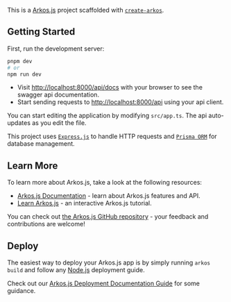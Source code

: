 This is a [Arkos.js](https://arkosjs.com) project scaffolded with [`create-arkos`](https://arkosjs.com/docs/cli/create-arkos).

## Getting Started

First, run the development server:

```bash
pnpm dev
# or
npm run dev
```

- Visit [http://localhost:8000/api/docs](http://localhost:8000/api/docs) with your browser to see the swagger api documentation.
- Start sending requests to [http://localhost:8000/api](http://localhost:8000/api) using your api client.

You can start editing the application by modifying `src/app.ts`. The api auto-updates as you edit the file.

This project uses [`Express.js`](https://expressjs.com) to handle HTTP requests and [`Prisma ORM`](https://prisma.io) for database management.

## Learn More

To learn more about Arkos.js, take a look at the following resources:

- [Arkos.js Documentation](https://arkosjs.com/docs) - learn about Arkos.js features and API.
- [Learn Arkos.js](https://arkosjs.com/learn) - an interactive Arkos.js tutorial.

You can check out [the Arkos.js GitHub repository](https://github.com/uanela/arkos) - your feedback and contributions are welcome!

## Deploy

The easiest way to deploy your Arkos.js app is by simply running `arkos build` and follow any [Node.js](https://nodejs.org) deployment guide.

Check out our [Arkos.js Deployment Documentation Guide](https://www.arkosjs.com/docs/getting-started/deployment) for some guidance.
